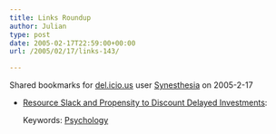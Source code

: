 ```yaml
---
title: Links Roundup
author: Julian
type: post
date: 2005-02-17T22:59:00+00:00
url: /2005/02/17/links-143/

---
```

Shared bookmarks for [del.icio.us][1] user  [Synesthesia][2] on 2005-2-17

  * [Resource Slack and Propensity to Discount Delayed Investments][3]:
   
    Keywords: [Psychology][4]

 [1]: http://del.icio.us/
 [2]: http://del.icio.us/synesthesia
 [3]: http://www.apa.org/journals/releases/xge134123.pdf "http://www.apa.org/journals/releases/xge134123.pdf"
 [4]: http://del.icio.us/synesthesia/Psychology
